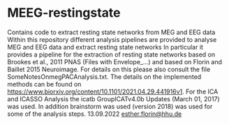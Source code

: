 # MEEG-restingstate
Contains code to extract resting state networks from MEG and EEG data
Within this repository different analysis pipelines are provided to analyse MEG and EEG data and extract resting state networks
In particular it provides a pipeline for the extraction of resting state networks based on Brookes et al., 2011 PNAS (Files with Envelope_...) and based on
Florin and Baillet 2015 Neuroimage. For details on this please also consult the file SomeNotesOnmegPACAnalysis.txt.
The details on the implemented methods can be found on https://www.biorxiv.org/content/10.1101/2021.04.29.441916v1.
For the ICA and ICASSO Analysis the icatb GroupICATv4.0b Updates (March 01, 2017) was used.
In addition brainstorm was used (version 2018) was used for some of the analysis steps.
13.09.2022 esther.florin@hhu.de
